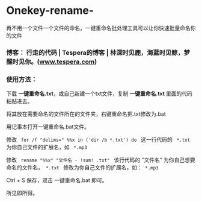 # Onekey-rename-
再不用一个文件一个文件的命名，一键重命名批处理工具可以让你快速批量命名你的文件
### 博客： 行走的代码 | Tespera的博客 | 林深时见鹿，海蓝时见鲸，梦醒时见你。(www.tespera.com) 



### 使用方法：

下载 <b>一键重命名.txt</b>，或自己新建一个txt文件，复制 <b> 一键重命名.txt </b> 里面的代码粘贴进去。

将其放在需要命名的文件所在的文件夹，右键重命名把.txt修改为.bat 

用记事本打开一键重命名.bat文件。

修改 <code>  for  /f "delims=" %%x in ('dir /b *.txt') do </code>  这一行代码的 <code> *.txt </code> 为你自己文件的扩展名，如 <code> *.mp3  </code> 

修改 <code> rename "%%x" "文件名 - !sum! .txt" </code> 该行代码的 “文件名” 为你自己想要命名的文件名，<code> *.txt </code> 修改为你自己文件的扩展名，如：<code> *.mp3 </code> 

Ctrl + S 保存，双击 一键重命名.bat 即可。

所见即所得。

